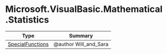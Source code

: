 ﻿
# Microsoft.VisualBasic.Mathematical.Statistics

|Type|Summary|
|----|-------|
|[SpecialFunctions](./SpecialFunctions.md)|@author Will_and_Sara|

